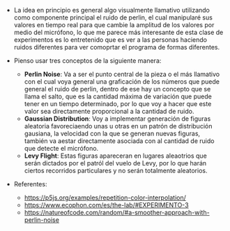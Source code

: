 - La idea en principio es general algo visualmente llamativo utilizando como componente principal el ruido de perlin, el cual manipularé sus valores en tiempo real para que cambie la amplitud de los valores por medio del micrófono, lo que me parece más interesante de esta clase de experimentos es lo entretenido que es ver a las personas haciendo ruidos diferentes para ver comoprtar el programa de formas diferentes.
- Pienso usar tres conceptos de la siguiente manera:
  - **Perlin Noise**: Va a ser el punto central de la pieza o el más llamativo con el cual voya general una graficación de los números que puede general el ruido de perlin, dentro de ese hay un concepto que se llama el salto, que es la cantidad máxima de variación que puede tener en un tiempo determinado, por lo que voy a hacer que este valor sea directamente proporcional a la cantidad de ruido.
  - **Gaussian Distribution**: Voy a implementar generación de figuras aleatoria favoreciaendo unas u otras en un patrón de distribución gausiana, la velocidad con la que se generan nuevas figuras, también va  aestar directamente asociada con al cantidad de ruido que detecte el micrófono.
  - **Levy Flight**: Estas figuras apareceran en lugares aleaotrios que serán dictados por el patról del vuelo de Levy, por lo que harán ciertos recorridos particulares y no serán totalmente aleatorios.

- Referentes:
  - https://p5js.org/examples/repetition-color-interpolation/
  - https://www.ecophon.com/es/the-lab/#EXPERIMENTO-3
  - https://natureofcode.com/random/#a-smoother-approach-with-perlin-noise
